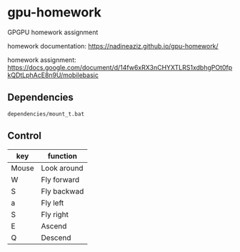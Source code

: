 # gpu-homework
GPGPU homework assignment

homework documentation: https://nadineaziz.github.io/gpu-homework/

homework assignment: https://docs.google.com/document/d/14fw6xRX3nCHYXTLRS1xdbhgPOt0fpkQDtLphAcE8n9U/mobilebasic

## Dependencies

```
dependencies/mount_t.bat
```

## Control
|key|function|
|-|-|
|Mouse|Look around|
|W|Fly forward|
|S|Fly backwad|
|a|Fly left|
|S|Fly right|
|E|Ascend|
|Q|Descend|
